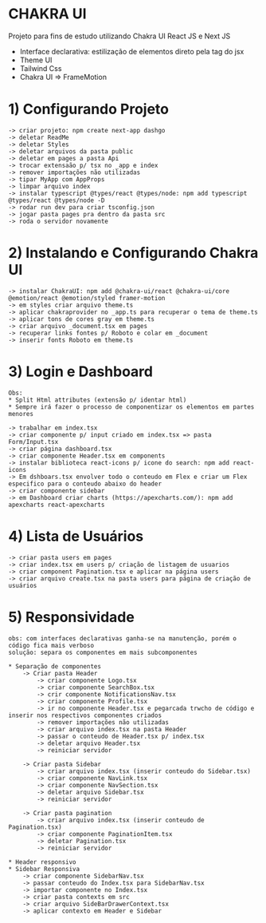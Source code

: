 # CHAKRA UI
Projeto para fins de estudo utilizando Chakra UI React JS e Next JS

* Interface declarativa: estilização de elementos direto pela tag do jsx
* Theme UI
* Tailwind Css
* Chakra UI => FrameMotion

# 1) Configurando Projeto

	-> criar projeto: npm create next-app dashgo
	-> deletar ReadMe
	-> deletar Styles
	-> deletar arquivos da pasta public
	-> deletar em pages a pasta Api
	-> trocar extensaão p/ tsx no _app e index
	-> remover importações não utilizadas
	-> tipar MyApp com AppProps
	-> limpar arquivo index
	-> instalar typescript @types/react @types/node: npm add typescript @types/react @types/node -D
	-> rodar run dev para criar tsconfig.json
	-> jogar pasta pages pra dentro da pasta src
	-> roda o servidor novamente

# 2) Instalando e Configurando Chakra UI

	-> instalar ChakraUI: npm add @chakra-ui/react @chakra-ui/core @emotion/react @emotion/styled framer-motion
	-> em styles criar arquivo theme.ts
	-> aplicar chakraprovider no _app.ts para recuperar o tema de theme.ts
	-> aplicar tons de cores gray em theme.ts
	-> criar arquivo _document.tsx em pages
	-> recuperar links fontes p/ Roboto e colar em _document
	-> inserir fonts Roboto em theme.ts

# 3) Login e Dashboard
	Obs:
	* Split Html attributes (extensão p/ identar html)
	* Sempre irá fazer o processo de componentizar os elementos em partes menores

	-> trabalhar em index.tsx
	-> criar componente p/ input criado em index.tsx => pasta Form/Input.tsx
	-> criar página dashboard.tsx
	-> criar componente Header.tsx em components
	-> instalar biblioteca react-icons p/ icone do search: npm add react-icons
	-> Em dshboars.tsx envolver todo o conteudo em Flex e criar um Flex especifico para o conteudo abaixo do header
	-> criar componente sidebar
	-> em Dashboard criar charts (https://apexcharts.com/): npm add apexcharts react-apexcharts

# 4) Lista de Usuários
	-> criar pasta users em pages
	-> criar index.tsx em users p/ criação de listagem de usuarios
	-> criar component Pagination.tsx e aplicar na página users
	-> criar arquivo create.tsx na pasta users para página de criação de usuários

# 5) Responsividade
	obs: com interfaces declarativas ganha-se na manutenção, porém o código fica mais verboso
	solução: separa os componentes em mais subcomponentes

	* Separação de componentes
		-> Criar pasta Header
			-> criar componente Logo.tsx
			-> criar componente SearchBox.tsx
			-> crir componente NotificationsNav.tsx
			-> criar componente Profile.tsx
			-> ir no componente Header.tsx e pegarcada trwcho de código e inserir nos respectivos componentes criados
			-> remover importações não utilizadas
			-> criar arquivo index.tsx na pasta Header
			-> passar o conteudo de Header.tsx p/ index.tsx
			-> deletar arquivo Header.tsx
			-> reiniciar servidor

		-> Criar pasta Sidebar
			-> criar arquivo index.tsx (inserir conteudo do Sidebar.tsx)
			-> criar componente NavLink.tsx
			-> criar componente NavSection.tsx
			-> deletar arquivo Sidebar.tsx
			-> reiniciar servidor

		-> Criar pasta pagination
			-> criar arquivo index.tsx (inserir conteudo de Pagination.tsx)
			-> criar componente PaginationItem.tsx
			-> deletar Pagination.tsx
			-> reiniciar servidor

	* Header responsivo
	* Sidebar Responsiva
		-> criar componente SidebarNav.tsx
		-> passar conteudo do Index.tsx para SidebarNav.tsx
		-> importar componente no Index.tsx
		-> criar pasta contexts em src
		-> criar arquivo SideBarDrawerContext.tsx
		-> aplicar contexto em Header e Sidebar
